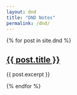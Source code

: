 ```yaml
---
layout: dnd
title: "DND Notes"
permalink: /dnd/
---
```


{% for post in site.dnd %}
  <h2><a href="{{ post.url }}">{{ post.title }}</a></h2>
  <p>{{ post.excerpt }}</p>
{% endfor %}